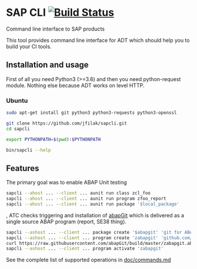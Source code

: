 # SAP CLI [![Build Status](https://travis-ci.org/jfilak/sapcli.svg?branch=master)](https://travis-ci.org/jfilak/sapcli)

Command line interface to SAP products

This tool provides command line interface for ADT which should help you to
build your CI tools.

## Installation and usage

First of all you need Python3 (>=3.6) and then you need python-request module.
Nothing else because ADT works on level HTTP.

### Ubuntu

```bash
sudo apt-get install git python3 python3-requests python3-openssl

git clone https://github.com/jfilak/sapcli.git
cd sapcli

export PYTHONPATH=$(pwd):$PYTHONPATH

bin/sapcli --help
```

## Features

The primary goal was to enable ABAP Unit testing

```bash
sapcli --ahost ... --client ... aunit run class zcl_foo
sapcli --ahost ... --client ... aunit run program zfoo_report
sapcli --ahost ... --client ... aunit run package '$local_package'
```

, ATC checks triggering and installation of [abapGit](https://github.com/larshp/abapGit)
which is delivered as a single source ABAP program (report, SE38 thing).

```bash
sapcli --ashost ... --client ... package create '$abapgit' 'git for ABAP by Lars'
sapcli --ashost ... --client ... program create 'zabapgit' 'github.com/larshp/abapGit' '$abapgit'
curl https://raw.githubusercontent.com/abapGit/build/master/zabapgit.abap | sapcli --ashost ... --client ... program write 'zabapgit' -
sapcli --ashost ... --client ... program activate 'zabapgit'
```

See the complete list of supported operations in [doc/commands.md](doc/commands.md)
